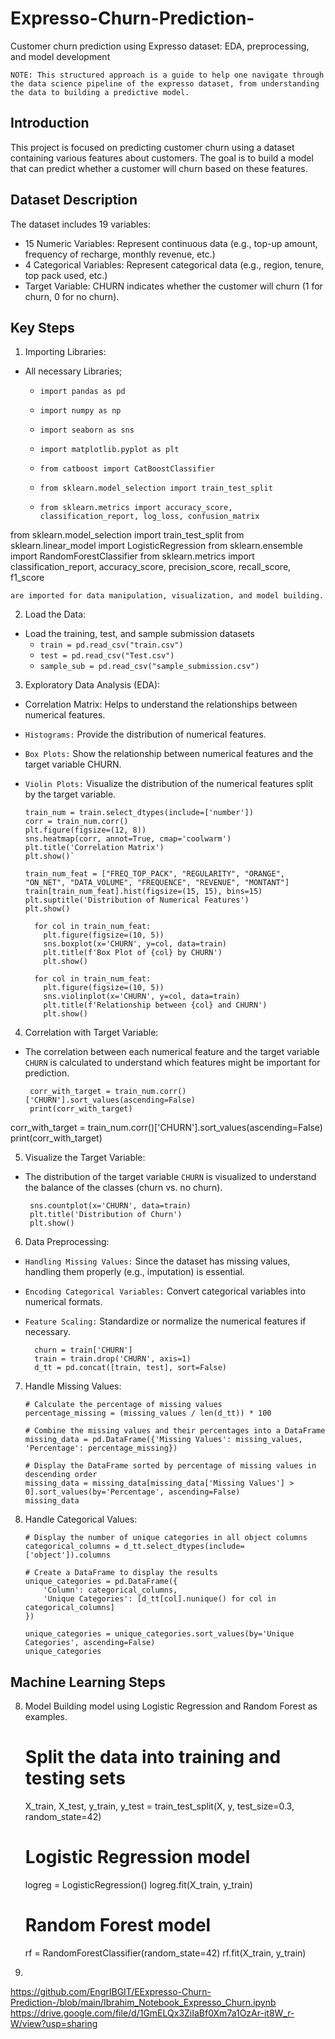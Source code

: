 # Expresso-Churn-Prediction-
Customer churn prediction using Expresso dataset: EDA, preprocessing, and model development

  `NOTE: This structured approach is a guide to help one navigate through the data science pipeline of the expresso dataset, from understanding the data to building a predictive model.`
  
## Introduction
This project is focused on predicting customer churn using a dataset containing various features about customers. The goal is to build a model that can predict whether a customer will churn based on these features.

## Dataset Description
The dataset includes 19 variables:

- 15 Numeric Variables: Represent continuous data (e.g., top-up amount, frequency of recharge, monthly revenue, etc.)
- 4 Categorical Variables: Represent categorical data (e.g., region, tenure, top pack used, etc.)
- Target Variable: CHURN indicates whether the customer will churn (1 for churn, 0 for no churn).

## Key Steps
1.  Importing Libraries:

- All necessary Libraries; 
  - `import pandas as pd`
  - `import numpy as np`
  - `import seaborn as sns`
  - `import matplotlib.pyplot as plt`

  - `from catboost import CatBoostClassifier`
  - `from sklearn.model_selection import train_test_split`
  - `from sklearn.metrics import accuracy_score, classification_report, log_loss, confusion_matrix` 

from sklearn.model_selection import train_test_split
from sklearn.linear_model import LogisticRegression
from sklearn.ensemble import RandomForestClassifier
from sklearn.metrics import classification_report, accuracy_score, precision_score, recall_score, f1_score

    are imported for data manipulation, visualization, and model building.
    
2. Load the Data:
- Load the training, test, and sample submission datasets
  - `train = pd.read_csv("train.csv")`
  - `test = pd.read_csv("Test.csv")`
  - `sample_sub = pd.read_csv("sample_submission.csv")`

3.  Exploratory Data Analysis (EDA):

- Correlation Matrix: Helps to understand the relationships between numerical features.
- `Histograms:` Provide the distribution of numerical features.
- `Box Plots:` Show the relationship between numerical features and the target variable CHURN.
- `Violin Plots:` Visualize the distribution of the numerical features split by the target variable.

      train_num = train.select_dtypes(include=['number'])
      corr = train_num.corr()
      plt.figure(figsize=(12, 8))
      sns.heatmap(corr, annot=True, cmap='coolwarm')
      plt.title('Correlation Matrix')
      plt.show()`
    
      train_num_feat = ["FREQ_TOP_PACK", "REGULARITY", "ORANGE", "ON_NET", "DATA_VOLUME", "FREQUENCE", "REVENUE", "MONTANT"]
      train[train_num_feat].hist(figsize=(15, 15), bins=15)
      plt.suptitle('Distribution of Numerical Features')
      plt.show()
    
        for col in train_num_feat:
          plt.figure(figsize=(10, 5))
          sns.boxplot(x='CHURN', y=col, data=train)
          plt.title(f'Box Plot of {col} by CHURN')
          plt.show()
      
        for col in train_num_feat:
          plt.figure(figsize=(10, 5))
          sns.violinplot(x='CHURN', y=col, data=train)
          plt.title(f'Relationship between {col} and CHURN')
          plt.show()
  
4.  Correlation with Target Variable:

-  The correlation between each numerical feature and the target variable `CHURN` is calculated to understand which features might be important for prediction.

        corr_with_target = train_num.corr()['CHURN'].sort_values(ascending=False)
        print(corr_with_target)


corr_with_target = train_num.corr()['CHURN'].sort_values(ascending=False)
print(corr_with_target)


5. Visualize the Target Variable:

-  The distribution of the target variable `CHURN` is visualized to understand the balance of the classes (churn vs. no churn).

        sns.countplot(x='CHURN', data=train)
        plt.title('Distribution of Churn')
        plt.show()

6. Data Preprocessing:

- `Handling Missing Values:` Since the dataset has missing values, handling them properly (e.g., imputation) is essential.
- `Encoding Categorical Variables:` Convert categorical variables into numerical formats.
- `Feature Scaling:` Standardize or normalize the numerical features if necessary.

        churn = train['CHURN']
        train = train.drop('CHURN', axis=1)
        d_tt = pd.concat([train, test], sort=False)
7.  Handle Missing Values:

        # Calculate the percentage of missing values
        percentage_missing = (missing_values / len(d_tt)) * 100
        
        # Combine the missing values and their percentages into a DataFrame
        missing_data = pd.DataFrame({'Missing Values': missing_values, 'Percentage': percentage_missing})
        
        # Display the DataFrame sorted by percentage of missing values in descending order
        missing_data = missing_data[missing_data['Missing Values'] > 0].sort_values(by='Percentage', ascending=False)
        missing_data
8.  Handle Categorical Values:
   
        # Display the number of unique categories in all object columns
        categorical_columns = d_tt.select_dtypes(include=['object']).columns
        
        # Create a DataFrame to display the results
        unique_categories = pd.DataFrame({
            'Column': categorical_columns,
            'Unique Categories': [d_tt[col].nunique() for col in categorical_columns]
        })
        
        unique_categories = unique_categories.sort_values(by='Unique Categories', ascending=False)
        unique_categories

## Machine Learning Steps
8. Model Building
model using Logistic Regression and Random Forest as examples.
      # Split the data into training and testing sets
      X_train, X_test, y_train, y_test = train_test_split(X, y, test_size=0.3, random_state=42)
      
      # Logistic Regression model
      logreg = LogisticRegression()
      logreg.fit(X_train, y_train)
      
      # Random Forest model
      rf = RandomForestClassifier(random_state=42)
      rf.fit(X_train, y_train)
   
9. 









https://github.com/EngrIBGIT/EExpresso-Churn-Prediction-/blob/main/Ibrahim_Notebook_Expresso_Churn.ipynb
https://drive.google.com/file/d/1GmELQx3ZiIaBf0Xm7a1OzAr-it8W_r-W/view?usp=sharing
